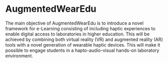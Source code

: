 # AugmentedWearEdu
The main objective of AugmentedWearEdu is to introduce a novel framework for e-Learning consisting of including haptic experiences to enable digital access to laboratories in higher education. This will be achieved by combining both virtual reality (VR) and augmented reality (AR) tools with a novel generation of wearable haptic devices. This will make it possible to engage students in a hapto-audio-visual hands-on laboratory environment.

